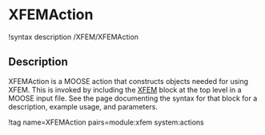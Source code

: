 # XFEMAction

!syntax description /XFEM/XFEMAction

## Description

XFEMAction is a MOOSE action that constructs objects needed for using XFEM. This is invoked by including
the [XFEM](syntax/XFEM/index.md) block at the top level in a MOOSE input file. See the page documenting
the syntax for that block for a description, example usage, and parameters.

!tag name=XFEMAction pairs=module:xfem system:actions
